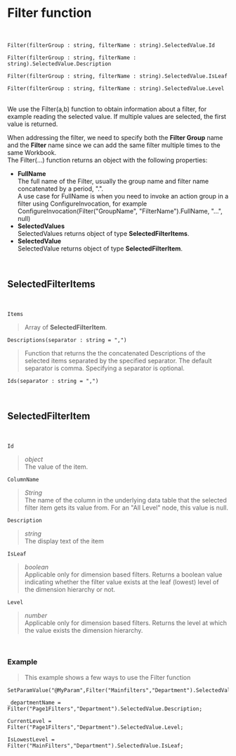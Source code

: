 # Filter function

<br/>

```
Filter(filterGroup : string, filterName : string).SelectedValue.Id

Filter(filterGroup : string, filterName : string).SelectedValue.Description

Filter(filterGroup : string, filterName : string).SelectedValue.IsLeaf

Filter(filterGroup : string, filterName : string).SelectedValue.Level

```

<br/>
We use the Filter(a,b) function to obtain information about a filter, for example reading the selected value. If multiple values are selected, the first value is returned. 

When addressing the filter, we need to specify both the **Filter Group** name and the **Filter** name since we can add the same filter multiple times to the same Workbook.
<br/>
The Filter(…) function returns an object with the following properties:

* **FullName**  
  The full name of the Filter, usually the group name and filter name concatenated by a period, ".".  
  A use case for FullName is when you need to invoke an action group in a filter using ConfigureInvocation, for example ConfigureInvocation(Filter("GroupName", "FilterName").FullName, "…", null)
* **SelectedValues**  
  SelectedValues returns object of type **SelectedFilterItems**.
* **SelectedValue**  
  SelectedValue returns object of type **SelectedFilterItem**.


<br/>

## SelectedFilterItems
<br/>

``Items``
>Array of **SelectedFilterItem**.

``Descriptions(separator : string = ",")``	
>Function that returns the the concatenated Descriptions of the selected items separated by the specified separator. The default separator is comma. Specifying a separator is optional.

``Ids(separator : string = ",")	``

<br/>

## SelectedFilterItem
<br/>

``Id``
>*object*  
>The value of the item.

``ColumnName``
>*String*  
>The name of the column in the underlying data table that the selected filter item gets its value from. For an "All Level" node, this value is null.

``Description``	
>*string*  
>The display text of the item

``IsLeaf``	
>*boolean*  
>Applicable only for dimension based filters. Returns a boolean value indicating whether the filter value exists at the leaf (lowest) level of the dimension hierarchy or not. 

``Level``	
>*number*  
>Applicable only for dimension based filters. Returns the level at which the value exists the dimension hierarchy. 

<br/>

### Example

>
>This example shows a few ways to use the Filter function

```
SetParamValue("@MyParam",Filter("Mainfilters","Department").SelectedValue.Id);

_departmentName = Filter("Page1Filters","Department").SelectedValue.Description;

CurrentLevel = Filter("Page1Filters","Department").SelectedValue.Level;

IsLowestLevel = Filter("MainFilters","Department").SelectedValue.IsLeaf;
```
